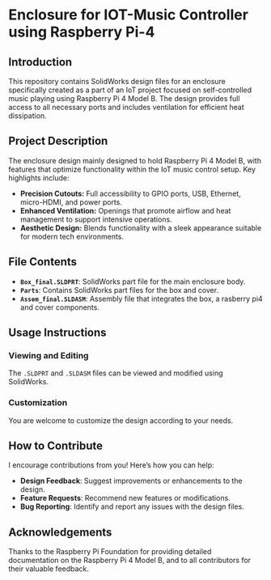 # Enclosure for IOT-Music Controller using Raspberry Pi-4

## Introduction
This repository contains SolidWorks design files for an enclosure specifically created as a part of an IoT project focused on self-controlled music playing using Raspberry Pi 4 Model B. The design provides full access to all necessary ports and includes ventilation for efficient heat dissipation.

## Project Description
The enclosure design mainly designed to hold Raspberry Pi 4 Model B, with features that optimize functionality within the IoT music control setup. Key highlights include:
- **Precision Cutouts:** Full accessibility to GPIO ports, USB, Ethernet, micro-HDMI, and power ports.
- **Enhanced Ventilation:** Openings that promote airflow and heat management to support intensive operations.
- **Aesthetic Design:** Blends functionality with a sleek appearance suitable for modern tech environments.

## File Contents
- **`Box_final.SLDPRT`**: SolidWorks part file for the main enclosure body.
- **`Parts`**: Contains SolidWorks part files for the box and cover.
- **`Assem_final.SLDASM`**: Assembly file that integrates the box, a rasberry pi4 and cover components.

## Usage Instructions
### Viewing and Editing
The `.SLDPRT` and `.SLDASM` files can be viewed and modified using SolidWorks.

### Customization
You are welcome to customize the design according to your needs.

## How to Contribute
I encourage contributions from you! Here’s how you can help:
- **Design Feedback**: Suggest improvements or enhancements to the design.
- **Feature Requests**: Recommend new features or modifications.
- **Bug Reporting**: Identify and report any issues with the design files.

## Acknowledgements
Thanks to the Raspberry Pi Foundation for providing detailed documentation on the Raspberry Pi 4 Model B, and to all contributors for their valuable feedback.

